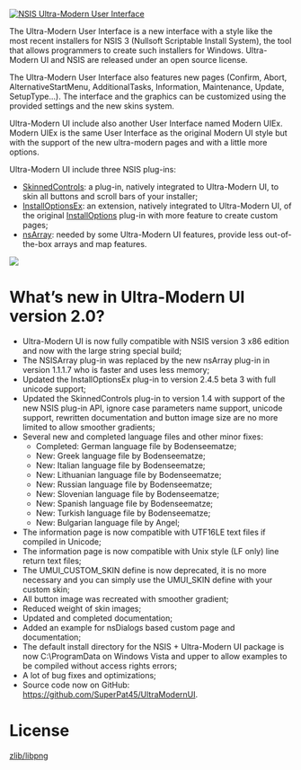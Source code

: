 [![NSIS Ultra-Modern User Interface][2]][1]

  [1]: http://ultramodernui.sourceforge.net/
  [2]: http://ultramodernui.sourceforge.net/images/header.png (Go to the NSIS Ultra-Modern User Interface home page)

The Ultra-Modern User Interface is a new interface with a style like the most recent installers for NSIS 3 (Nullsoft Scriptable Install System), the tool that allows programmers to create such installers for Windows. Ultra-Modern UI and NSIS are released under an open source license.

The Ultra-Modern User Interface also features new pages (Confirm, Abort, AlternativeStartMenu, AdditionalTasks, Information, Maintenance, Update, SetupType...). The interface and the graphics can be customized using the provided settings and the new skins system.

Ultra-Modern UI include also another User Interface named Modern UIEx. Modern UIEx is the same User Interface as the original Modern UI style but with the support of the new ultra-modern pages and with a little more options.

Ultra-Modern UI include three NSIS plug-ins:

* [SkinnedControls](http://nsis.sourceforge.net/SkinnedControls_plug-in): a plug-in, natively integrated to Ultra-Modern UI, to skin all buttons and scroll bars of your installer;
* [InstallOptionsEx](http://nsis.sourceforge.net/InstallOptionsEx_plug-in): an extension, natively integrated to Ultra-Modern UI, of the original [InstallOptions](http://nsis.sourceforge.net/Docs/InstallOptions/Readme.html) plug-in with more feature to create custom pages;
* [nsArray](http://nsis.sourceforge.net/Arrays_in_NSIS): needed by some Ultra-Modern UI features, provide less out-of-the-box arrays and map features.

![](http://ultramodernui.sourceforge.net/images/screenshots/UMUI01.png)

# What’s new in Ultra-Modern UI version 2.0?

* Ultra-Modern UI is now fully compatible with NSIS version 3 x86 edition and now with the large string special build;
* The NSISArray plug-in was replaced by the new nsArray plug-in in version 1.1.1.7 who is faster and uses less memory;
* Updated the InstallOptionsEx plug-in to version 2.4.5 beta 3 with full unicode support;
* Updated the SkinnedControls plug-in to version 1.4 with support of the new NSIS plug-in API, ignore case parameters name support, unicode support, rewritten documentation and button image size are no more limited to allow smoother gradients;
* Several new and completed language files and other minor fixes:
  * Completed: German language file by Bodenseematze;
  * New: Greek language file by Bodenseematze;
  * New: Italian language file by Bodenseematze;
  * New: Lithuanian language file by Bodenseematze;
  * New: Russian language file by Bodenseematze;
  * New: Slovenian language file by Bodenseematze;
  * New: Spanish language file by Bodenseematze;
  * New: Turkish language file by Bodenseematze;
  * New: Bulgarian language file by Angel;
* The information page is now compatible with UTF16LE text files if compiled in Unicode;
* The information page is now compatible with Unix style (LF only) line return text files;
* The UMUI_CUSTOM_SKIN define is now deprecated, it is no more necessary and you can simply use the UMUI_SKIN define with your custom skin; 
* All button image was recreated with smoother gradient;
* Reduced weight of skin images;
* Updated and completed documentation;
* Added an example for nsDialogs based custom page and documentation;
* The default install directory for the NSIS + Ultra-Modern UI package is now C:\ProgramData on Windows Vista and upper to allow examples to be compiled without access rights errors;
* A lot of bug fixes and optimizations;
* Source code now on GitHub: https://github.com/SuperPat45/UltraModernUI.

# License

[zlib/libpng](LICENSE.md)